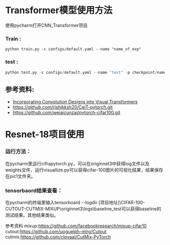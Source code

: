 # Transformer模型使用方法

使用pycharm打开CNN_Transformer项目

### Train :
```
python train.py -c configs/default.yaml --name "name_of_exp"
```

### test :
```python
python test.py -c configs/default.yaml --name "test" -p checkpoint/name_of_exp_checkpoint.pyt

```
## 参考资料:
* [Incorporating Convolution Designs into Visual Transformers](https://arxiv.org/pdf/2103.11816v2.pdf)
* https://github.com/rishikksh20/CeiT-pytorch.git
* https://github.com/weiaicunzai/pytorch-cifar100.git

# Resnet-18项目使用

### 运行方法：
在pycharm里运行cifrapytorch.py，可以在originnet3中获得log文件以及weights文件，运行visuallize.py可以获得cifar-100图片的可视化结果，结果保存在pic1文件夹。

### tensorbaord结果查看：
在pycharm的终端里输入tensorboard --logdir [项目地址]\CIFAR-100-CUTOUT-CUTMIX-MIXUP\originnet3\logs\baseline_test可以获得baseline的测试结果。其他结果类似。

 
参考资料
mixup:https://github.com/facebookresearch/mixup-cifar10
cutout:https://github.com/uoguelph-mlrg/Cutout
cutmix:https://github.com/clovaai/CutMix-PyTorch

